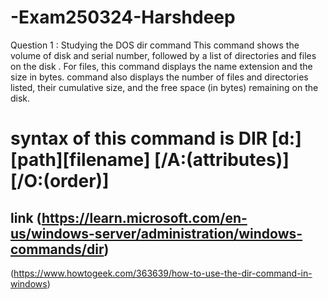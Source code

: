 # -Exam250324-Harshdeep
Question 1 :     Studying the DOS   dir command
 This  command shows  the volume of disk and serial number, followed by a list of directories and files on the disk . For files, this command displays the name extension and the size in bytes.
 command also displays the  number of files and directories listed, their cumulative size, and the free space (in bytes) remaining on the disk.
 # syntax of this command is DIR [d:][path][filename] [/A:(attributes)] [/O:(order)]
  ## link (https://learn.microsoft.com/en-us/windows-server/administration/windows-commands/dir)
  (https://www.howtogeek.com/363639/how-to-use-the-dir-command-in-windows)
  
 

